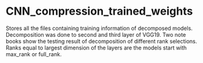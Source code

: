 # CNN_compression_trained_weights

Stores all the files containing training information of decomposed models. Decomposition was done to second and third layer of VGG19. Two note books show the testing result of decomposition of different rank selections. Ranks equal to largest dimension of the layers are the models start with max_rank or full_rank.
